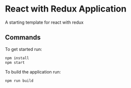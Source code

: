 # React with Redux Application

A starting template for react with redux

## Commands

To get started run:

```bash
npm install
npm start
```

To build the application run:

```bash
npm run build
```
